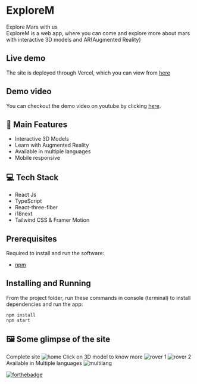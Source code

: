 # ExploreM

Explore Mars with us  
ExploreM is a web app, where you can come and explore more about mars with interactive 3D models and AR(Augmented Reality)

## Live demo

The site is deployed through Vercel, which you can view from [here](https://explorem.vercel.app/)

## Demo video

You can checkout the demo video on youtube by clicking [here](https://youtu.be/EAMIKKqY5P4).

## 🚀 Main Features

- Interactive 3D Models
- Learn with Augmented Reality
- Available in multiple languages
- Mobile responsive

## 💻 Tech Stack

- React Js
- TypeScript
- React-three-fiber
- i18next
- Tailwind CSS & Framer Motion

## Prerequisites

Required to install and run the software:

- [npm](https://www.npmjs.com/get-npm)

## Installing and Running

From the project folder, run these commands in console (terminal) to install dependencies and run the app:

```
npm install
npm start
```

## 🖼️ Some glimpse of the site

Complete site
![home](https://user-images.githubusercontent.com/64153988/132940868-d88e4206-9cc6-4ed2-8be2-bea4b7e6e8ea.png)
Click on 3D model to know more
![rover 1](https://user-images.githubusercontent.com/64153988/132940872-4cfb9992-5060-42ff-9c08-f5f7aaba433a.png)
![rover 2](https://user-images.githubusercontent.com/64153988/132940876-d8cc11ec-4261-48a8-a7eb-efac0e7ad326.png)
Available in Multiple languages
![multilang](https://user-images.githubusercontent.com/64153988/132940882-254825ef-05bd-4569-a33e-b41f51cee4a7.png)

[![forthebadge](https://forthebadge.com/images/badges/built-with-love.svg)](https://github.com/Harshal0902)
